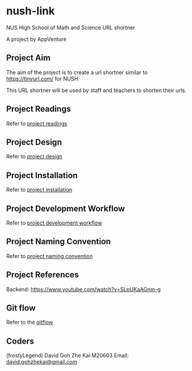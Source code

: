 # nush-link

NUS High School of Math and Science URL shortner

A project by AppVenture

## Project Aim

The aim of the project is to create a url shortner similar to https://tinyurl.com/ for NUSH

This URL shortner will be used by staff and teachers to shorten their urls.

## Project Readings

Refer to [project readings](docs/project_readings.md)

## Project Design

Refer to [project design](docs/project_design.md)

## Project Installation

Refer to [project installation](docs/project_installation.md)

## Project Development Workflow

Refer to [project development workflow](docs/project_development_workflow.md)

## Project Naming Convention

Refer to [project naming convention](docs/project_naming_convention.md)

## Project References

Backend: https://www.youtube.com/watch?v=SLpUKaAGnm-g

## Git flow

Refer to the [gitflow](docs/gitflow.md)

## Coders
(frostyLegend) David Goh Zhe Kai M20603
Email: david.gohzhekai@gmail.com
